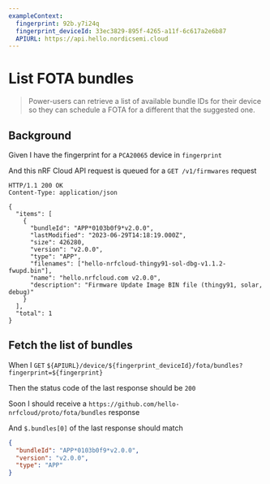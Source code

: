 ```yaml
---
exampleContext:
  fingerprint: 92b.y7i24q
  fingerprint_deviceId: 33ec3829-895f-4265-a11f-6c617a2e6b87
  APIURL: https://api.hello.nordicsemi.cloud
---
```


# List FOTA bundles

> Power-users can retrieve a list of available bundle IDs for their device so
> they can schedule a FOTA for a different that the suggested one.

## Background

Given I have the fingerprint for a `PCA20065` device in `fingerprint`

And this nRF Cloud API request is queued for a `GET /v1/firmwares` request

```
HTTP/1.1 200 OK
Content-Type: application/json

{
  "items": [
    {
      "bundleId": "APP*0103b0f9*v2.0.0",
      "lastModified": "2023-06-29T14:18:19.000Z",
      "size": 426280,
      "version": "v2.0.0",
      "type": "APP",
      "filenames": ["hello-nrfcloud-thingy91-sol-dbg-v1.1.2-fwupd.bin"],
      "name": "hello.nrfcloud.com v2.0.0",
      "description": "Firmware Update Image BIN file (thingy91, solar, debug)"
    }
  ],
  "total": 1
}
```

## Fetch the list of bundles

When I `GET`
`${APIURL}/device/${fingerprint_deviceId}/fota/bundles?fingerprint=${fingerprint}`

Then the status code of the last response should be `200`

Soon I should receive a `https://github.com/hello-nrfcloud/proto/fota/bundles`
response

And `$.bundles[0]` of the last response should match

```json
{
  "bundleId": "APP*0103b0f9*v2.0.0",
  "version": "v2.0.0",
  "type": "APP"
}
```
